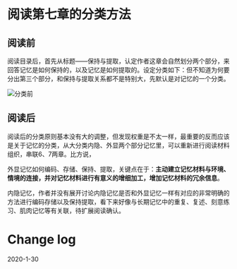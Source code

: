 # 阅读第七章的分类方法

## 阅读前

阅读目录后，首先从标题——保持与提取，认定作者这章会自然划分两个部分，来回答记忆是如何保持的，以及记忆是如何提取的。设定分类如下：但不知道为何要分出第三个部分，和保持与提取关系都不是特别大，先默认是对记忆的一个分类。

![分类前](https://tva1.sinaimg.cn/large/006tNbRwly1gbduzxd9l4j30le0wmjul.jpg)

## 阅读后

阅读后的分类原则基本没有大的调整，但发现权重是不太一样，最重要的反而应该是关于记忆的分类，从大分类内隐、外显两个部分记忆里，可以重新进行阅读材料组织，串联6、7两章。比方说，

外显记忆如何编码、存储、保持、提取，关键点在于：**主动建立记忆材料与环境、情境的连接，并对记忆材料进行有意义的增细加工，增加记忆材料的冗余信息**。

内隐记忆，作者并没有展开讨论内隐记忆是否和外显记忆一样有对应的非常明确的方法进行编码存储以及保持提取，看下来好像与长期记忆中的重复、复述、刻意练习、肌肉记忆等有关联，待扩展阅读确认。



# Change log 

2020-1-30